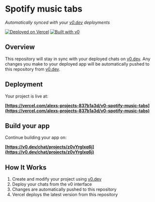 # Spotify music tabs

*Automatically synced with your [v0.dev](https://v0.dev) deployments*

[![Deployed on Vercel](https://img.shields.io/badge/Deployed%20on-Vercel-black?style=for-the-badge&logo=vercel)](https://vercel.com/alexs-projects-837b1a3d/v0-spotify-music-tabs)
[![Built with v0](https://img.shields.io/badge/Built%20with-v0.dev-black?style=for-the-badge)](https://v0.dev/chat/projects/z0vYrgIxq6j)

## Overview

This repository will stay in sync with your deployed chats on [v0.dev](https://v0.dev).
Any changes you make to your deployed app will be automatically pushed to this repository from [v0.dev](https://v0.dev).

## Deployment

Your project is live at:

**[https://vercel.com/alexs-projects-837b1a3d/v0-spotify-music-tabs](https://vercel.com/alexs-projects-837b1a3d/v0-spotify-music-tabs)**

## Build your app

Continue building your app on:

**[https://v0.dev/chat/projects/z0vYrgIxq6j](https://v0.dev/chat/projects/z0vYrgIxq6j)**

## How It Works

1. Create and modify your project using [v0.dev](https://v0.dev)
2. Deploy your chats from the v0 interface
3. Changes are automatically pushed to this repository
4. Vercel deploys the latest version from this repository